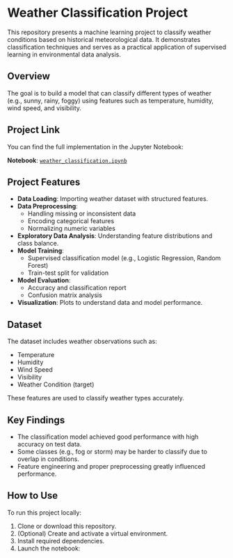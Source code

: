 # Weather Classification Project

This repository presents a machine learning project to classify weather conditions based on historical meteorological data. It demonstrates classification techniques and serves as a practical application of supervised learning in environmental data analysis.

## Overview

The goal is to build a model that can classify different types of weather (e.g., sunny, rainy, foggy) using features such as temperature, humidity, wind speed, and visibility.

## Project Link

You can find the full implementation in the Jupyter Notebook:

**Notebook**: [`weather_classification.ipynb`](./weather_classification.ipynb)

## Project Features

- **Data Loading**: Importing weather dataset with structured features.
- **Data Preprocessing**:
  - Handling missing or inconsistent data
  - Encoding categorical features
  - Normalizing numeric variables
- **Exploratory Data Analysis**: Understanding feature distributions and class balance.
- **Model Training**:
  - Supervised classification model (e.g., Logistic Regression, Random Forest)
  - Train-test split for validation
- **Model Evaluation**:
  - Accuracy and classification report
  - Confusion matrix analysis
- **Visualization**: Plots to understand data and model performance.

## Dataset

The dataset includes weather observations such as:

- Temperature  
- Humidity  
- Wind Speed  
- Visibility  
- Weather Condition (target)

These features are used to classify weather types accurately.

## Key Findings

- The classification model achieved good performance with high accuracy on test data.
- Some classes (e.g., fog or storm) may be harder to classify due to overlap in conditions.
- Feature engineering and proper preprocessing greatly influenced performance.

## How to Use

To run this project locally:

1. Clone or download this repository.
2. (Optional) Create and activate a virtual environment.
3. Install required dependencies.
4. Launch the notebook:
